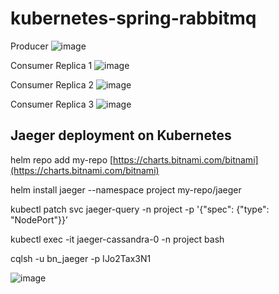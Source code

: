 # kubernetes-spring-rabbitmq

Producer
![image](https://user-images.githubusercontent.com/21373505/211490412-0c52327c-50ed-40e6-90c2-aa4b25326367.png)

Consumer Replica 1
![image](https://user-images.githubusercontent.com/21373505/211490465-0aa03170-b587-4db3-bb1e-4db3c9d5146c.png)

Consumer Replica 2
![image](https://user-images.githubusercontent.com/21373505/211490506-eb5541d5-9bb4-404e-b249-5c4e1f782487.png)

Consumer Replica 3
![image](https://user-images.githubusercontent.com/21373505/211490569-af05ab3f-57f1-4ebc-a209-bee42f385ff5.png)

## Jaeger deployment on Kubernetes

helm repo add my-repo [https://charts.bitnami.com/bitnami](https://charts.bitnami.com/bitnami)

helm install jaeger --namespace project my-repo/jaeger

kubectl patch svc jaeger-query -n project -p '{"spec": {"type": "NodePort"}}’

kubectl exec -it jaeger-cassandra-0 -n project bash

cqlsh -u bn_jaeger -p IJo2Tax3N1

![image](https://user-images.githubusercontent.com/21373505/211787773-193f22b4-0d17-4753-8e0a-3a890db79a74.png)
